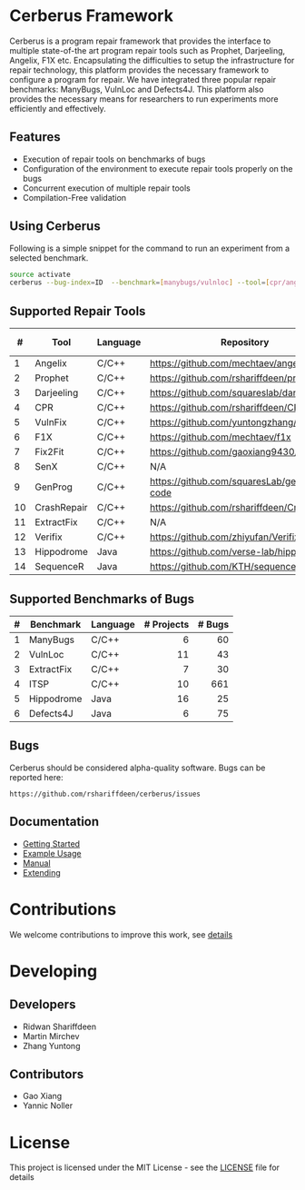 # Cerberus Framework
Cerberus is a program repair framework that provides the interface to multiple
state-of-the art program repair tools such as Prophet, Darjeeling, Angelix, F1X etc.
Encapsulating the difficulties to setup the infrastructure for repair technology, this platform provides
the necessary framework to configure a program for repair. We have integrated three popular repair
benchmarks: ManyBugs, VulnLoc and Defects4J. This platform also provides the necessary means for researchers to
run experiments more efficiently and effectively.


## Features

* Execution of repair tools on benchmarks of bugs
* Configuration of the environment to execute repair tools properly on the bugs
* Concurrent execution of multiple repair tools 
* Compilation-Free validation

## Using Cerberus
Following is a simple snippet for the command to run an experiment from a selected benchmark.

```bash
source activate
cerberus --bug-index=ID  --benchmark=[manybugs/vulnloc] --tool=[cpr/angelix/prophet/f1x]
```


## Supported Repair Tools
  
| #  | Tool          | Language | Repository                                      | Commit id |  
| -- | ------------- | -------- | ----------------------------------------------- | --------  |  
| 1  | Angelix       | C/C++    | https://github.com/mechtaev/angelix             | 01396ac   |  
| 2  | Prophet       | C/C++    | https://github.com/rshariffdeen/prophet         | 5f8c688   |  
| 3  | Darjeeling    | C/C++    | https://github.com/squareslab/darjeeling        | ed6fb3e   |  
| 4  | CPR           | C/C++    | https://github.com/rshariffdeen/CPR             | 4863c60   |  
| 5  | VulnFix       | C/C++    | https://github.com/yuntongzhang/vulnfix         | 44bdbab   |  
| 6  | F1X           | C/C++    | https://github.com/mechtaev/f1x                 | e4a225e   |  
| 7  | Fix2Fit       | C/C++    | https://github.com/gaoxiang9430/Fix2Fit         | 349e4ba   |  
| 8  | SenX          | C/C++    | N/A                                             | N/A       |  
| 9  | GenProg       | C/C++    | https://github.com/squaresLab/genprog-code      | 0b25153   |  
| 10 | CrashRepair   | C/C++    | https://github.com/rshariffdeen/CrashRepair     | 23430d9   |  
| 11 | ExtractFix    | C/C++    | N/A                                             | N/A       |
| 12 | Verifix       | C/C++    | https://github.com/zhiyufan/Verifix             | 6d5bda0   |
| 13 | Hippodrome    | Java     | https://github.com/verse-lab/hippodrome         | 012f291   |
| 14 | SequenceR     | Java     | https://github.com/KTH/sequencer                | 3bd0cd4   |

## Supported Benchmarks of Bugs

| # | Benchmark         | Language | # Projects | # Bugs |  
| - | ----------------- | -------- | ----------:| ------:|  
| 1 | ManyBugs          | C/C++    |          6 |     60 |  
| 2 | VulnLoc           | C/C++    |         11 |     43 |  
| 3 | ExtractFix        | C/C++    |          7 |     30 |
| 4 | ITSP              | C/C++    |         10 |    661 |
| 5 | Hippodrome        | Java     |         16 |     25 |
| 6 | Defects4J         | Java     |          6 |     75 |

## Bugs ##
Cerberus should be considered alpha-quality software. Bugs can be reported here:

    https://github.com/rshariffdeen/cerberus/issues

## Documentation ##

* [Getting Started](doc/GetStart.md)
* [Example Usage](doc/Examples.md)
* [Manual](doc/Manual.md)
* [Extending](doc/Extending.md)


# Contributions 
We welcome contributions to improve this work, see [details](doc/Contributing.md)

# Developing

## Developers ##
* Ridwan Shariffdeen
* Martin Mirchev
* Zhang Yuntong

## Contributors ##
* Gao Xiang
* Yannic Noller

# License
This project is licensed under the MIT License - see the [LICENSE](LICENSE) file for details

